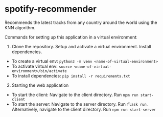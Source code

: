 # spotify-recommender
Recommends the latest tracks from any country around the world using the KNN algorithm.

Commands for setting up this application in a virtual environment:

1. Clone the repository. Setup and activate a virtual environment. Install dependencies.

  * To create a virtual env: ```python3 -m venv <name-of-virtual-environment>```
  * To activate virtual env: ```source <name-of-virtual-environment>/bin/activate```
  * To install dependencies: ```pip install -r requirements.txt```

2. Starting the web application

  * To start the client: Navigate to the client directory. Run ```npm run start-client```
  * To start the server: Navigate to the server directory. Run ```flask run```. Alternatively, navigate to the client directory. Run ```npm run start-server```
